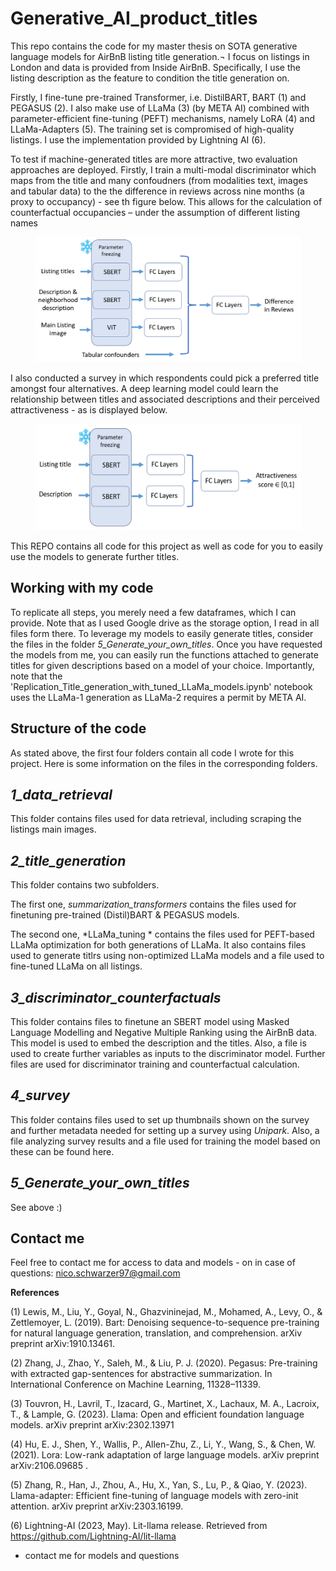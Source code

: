 # Generative_AI_product_titles

This repo contains the code for my master thesis on SOTA generative language models for AirBnB listing title generation.¬ I focus on listings in London and data is provided from Inside AirBnB.
Specifically, I use the listing description as the feature to condition the title generation on.

Firstly, I fine-tune pre-trained Transformer, i.e. DistilBART, BART (1) and PEGASUS (2). I also make use of LLaMa (3) (by META AI) combined with parameter-efficient fine-tuning (PEFT) mechanisms, namely LoRA (4) and LLaMa-Adapters (5). The training set is compromised of high-quality listings. I use the implementation provided by Lightning AI (6).

To test if machine-generated titles are more attractive, two evaluation approaches are deployed. Firstly, I train a multi-modal discriminator which maps from the title and many confoudners (from modalities text, images and tabular data) to the the difference in reviews across nine months (a proxy to occupancy) - see th figure below. This allows for the calculation of counterfactual occupancies – under the assumption of different listing names

<p align="center">
<img src="https://github.com/NicoSchwarzer/Generative_AI_product_titles/blob/main/3_discriminator_counterfactuals/mm_design.PNG" width="425" height="200">
</p>


I also conducted a survey in which respondents could pick a preferred title amongst four alternatives. A deep learning model could learn the relationship between titles and associated descriptions and their perceived attractiveness - as is displayed below.

<p align="center">
<img src="https://github.com/NicoSchwarzer/Generative_AI_product_titles/blob/main/4_survey/discriminator_2.PNG" width="425" height="170">
</p>


This REPO contains all code for this project as well as code for you to easily use the models to generate further titles.

## Working with my code

To replicate all steps, you merely need a few dataframes, which I can provide. Note that as I used Google drive as the storage option, I read in all files form there. 
To leverage my models to easily generate titles, consider the files in the folder *5_Generate_your_own_titles*. Once you have requested the models from me, you can easily run the functions attached to generate titles for given descriptions based on a model of your choice. Importantly, note that the 'Replication_Title_generation_with_tuned_LLaMa_models.ipynb' notebook uses the LLaMa-1 generation as LLaMa-2 requires a permit by META AI.


## Structure of the code 

As stated above, the first four folders contain all code I wrote for this project. Here is some information on the files in the corresponding folders.

## *1_data_retrieval*
This folder contains files used for data retrieval, including scraping the listings main images. 

## *2_title_generation*
This folder contains two subfolders. 

The first one, *summarization_transformers* contains the files used for finetuning pre-trained (Distil)BART & PEGASUS models.

The second one, *LLaMa_tuning * contains the files used for PEFT-based LLaMa optimization for both generations of LLaMa. It also contains files used to generate titlrs using non-optimized LLaMa models and a file used to fine-tuned LLaMa on all listings.

## *3_discriminator_counterfactuals*
This folder contains files to finetune an SBERT model using Masked Language Modelling and Negative Multiple Ranking using the AirBnB data. This model is used to embed the description and the titles.
Also, a file is used to create further variables as inputs to the discriminator model. 
Further files are used for discriminator training and counterfactual calculation.

## *4_survey*
This folder contains files used to set up thumbnails shown on the survey and further metadata needed for setting up a survey using *Unipark*. Also, a file analyzing survey results and a file used for training the model based on these can be found here.

## *5_Generate_your_own_titles*
See above :)

## Contact me
Feel free to contact me for access to data and models - on in case of questions: nico.schwarzer97@gmail.com




**References**

(1) Lewis, M., Liu, Y., Goyal, N., Ghazvininejad, M., Mohamed, A., Levy, O., & Zettlemoyer, L. (2019). Bart: Denoising sequence-to-sequence pre-training for natural language generation, translation, and comprehension. arXiv preprint arXiv:1910.13461.

(2) Zhang, J., Zhao, Y., Saleh, M., & Liu, P. J. (2020). Pegasus: Pre-training with extracted gap-sentences for abstractive summarization. In International Conference on Machine Learning, 11328–11339.

(3) Touvron, H., Lavril, T., Izacard, G., Martinet, X., Lachaux, M. A., Lacroix, T., & Lample, G. (2023). Llama: Open and efficient foundation language models. arXiv preprint arXiv:2302.13971 

(4) Hu, E. J., Shen, Y., Wallis, P., Allen-Zhu, Z., Li, Y., Wang, S., & Chen, W. (2021). Lora: Low-rank adaptation of large language models. arXiv preprint arXiv:2106.09685 .

(5) Zhang, R., Han, J., Zhou, A., Hu, X., Yan, S., Lu, P., & Qiao, Y. (2023). Llama-adapter: Efficient fine-tuning of language models with zero-init attention. arXiv preprint arXiv:2303.16199.

(6) Lightning-AI (2023, May). Lit-llama release. Retrieved from https://github.com/Lightning-AI/lit-llama




- contact me for models and questions

